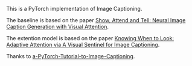 This is a PyTorch implementation of Image Captioning.



The baseline is based on the paper [Show, Attend and Tell: Neural Image Caption Generation with Visual Attention](https://arxiv.org/pdf/1502.03044.pdf).

The extention model is based on the paper [Knowing When to Look: Adaptive Attention via A Visual Sentinel for Image Captioning](https://arxiv.org/pdf/1612.01887.pdf).

Thanks to [a-PyTorch-Tutorial-to-Image-Captioning](https://github.com/sgrvinod/a-PyTorch-Tutorial-to-Image-Captioning).
